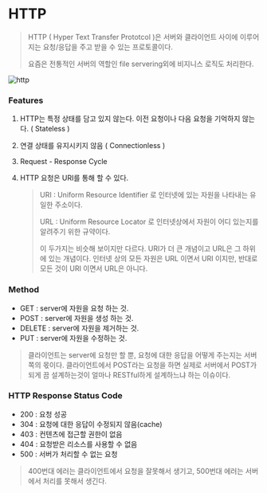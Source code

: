 # HTTP

> HTTP ( Hyper Text Transfer Prototcol )은 서버와 클라이언트 사이에 이루어지는 요청/응답을 주고 받을 수 있는 프로토콜이다. 
>
> 요즘은 전통적인 서버의 역할인 file servering외에 비지니스 로직도 처리한다.



![http](https://s3.ap-northeast-2.amazonaws.com/learn.codestate.com/w2d5/img/dns-explained.png)

### Features

1. HTTP는 특정 상태를 담고 있지 않는다. 이전 요청이나 다음 요청을 기억하지 않는다. ( Stateless )

2. 연결 상태를 유지시키지 않음 ( Connectionless )

3. Request - Response Cycle

4. HTTP 요청은 URI를 통해 할 수 있다.

   > URI : Uniform Resource Identifier 로 인터넷에 있는 자원을 나타내는 유일한 주소이다.
   >
   > URL : Uniform Resource Locator 로 인터넷상에서 자원이 어디 있는지를 알려주기 위한 규약이다.
   >
   > 이 두가지는 비슷해 보이지만 다르다. URI가 더 큰 개념이고 URL은 그 하위에 있는 개념이다. 인터넷 상의 모든 자원은 URL 이면서 URI 이지만, 반대로 모든 것이 URI 이면서 URL은 아니다.



### Method

- GET : server에 자원을 요청 하는 것.
- POST : server에 자원을 생성 하는 것.
- DELETE : server에 자원을 제거하는 것.
- PUT : server에 자원을 수정하는 것.

>클라이언트는 server에 요청만 할 뿐, 요청에 대한 응답을 어떻게 주는지는 서버쪽의 몫이다. 
>클라이언트에서 POST라는 요청을 하면 실제로 서버에서 POST가 되게 끔 설계하는것이 얼마나 RESTful하게 설계하느냐 하는 이슈이다.

### HTTP Response Status Code

- 200 : 요청 성공
- 304 : 요청에 대한 응답이 수정되지 않음(cache)
- 403 : 컨텐츠에 접근할 권한이 없음
- 404 : 요청받은 리소스를 사용할 수 없음
- 500 : 서버가 처리할 수 없는 요청

> 400번대 에러는 클라이언트에서 요청을 잘못해서 생기고, 500번대 에러는 서버에서 처리를 못해서 생긴다.

